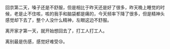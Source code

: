 回京第二天，嗓子还是不舒服，但是相比于昨天还是好了很多，昨天晚上睡觉的时候，老是止不住咳，咳的我手和脑袋都是痛的，今天频率下降了很多，但是精神头感觉却下去了，整个人没什么精神，左眼这边不舒服。

离开家才第一天，就开始想回去了，打工人打工人。

离别最是伤感，感觉好难受😢。